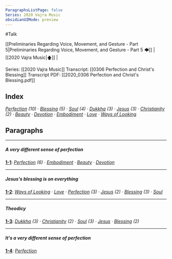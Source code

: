 ```yaml
---
ParagraphsListPage: false
Series: 2020 Vajra Music
obsidianUIMode: preview
---
```

#Talk

[[Preliminaries Regarding Voice, Movement, and Gesture - Part 5|Preliminaries Regarding Voice, Movement, and Gesture - Part 5 🡄]] | [[2020 Vajra Music|🡅]] | 

Series: [[2020 Vajra Music]]
Transcript: [[0306 Perfection and Christ's Blessing]]
Transcript PDF: [[2020_0306 Perfection and Christ's Blessing.pdf]]

## Index
<span class="counts">_<a data-href="Perfection" href="Perfection" class="internal-link" target="_blank" rel="noopener">Perfection</a> (10) · <a data-href="Blessing" href="Blessing" class="internal-link" target="_blank" rel="noopener">Blessing</a> (5) · <a data-href="Soul" href="Soul" class="internal-link" target="_blank" rel="noopener">Soul</a> (4) · <a data-href="Dukkha" href="Dukkha" class="internal-link" target="_blank" rel="noopener">Dukkha</a> (3) · <a data-href="Jesus" href="Jesus" class="internal-link" target="_blank" rel="noopener">Jesus</a> (3) · <a data-href="Christianity" href="Christianity" class="internal-link" target="_blank" rel="noopener">Christianity</a> (2) · <a data-href="Beauty" href="Beauty" class="internal-link" target="_blank" rel="noopener">Beauty</a> · <a data-href="Devotion" href="Devotion" class="internal-link" target="_blank" rel="noopener">Devotion</a> · <a data-href="Embodiment" href="Embodiment" class="internal-link" target="_blank" rel="noopener">Embodiment</a> · <a data-href="Love" href="Love" class="internal-link" target="_blank" rel="noopener">Love</a> · <a data-href="Ways of Looking" href="Ways+of+Looking" class="internal-link" target="_blank" rel="noopener">Ways of Looking</a>_</span>
<br/>

## Paragraphs
---
##### A very different sense of perfection
<span class="counts">**<a aria-label-position="top" aria-label="0306 Perfection and Christ's Blessing" data-href="0306 Perfection and Christ's Blessing#^1-1" href="0306+Perfection+and+Christ%27s+Blessing#^1-1" class="internal-link" target="_blank" rel="noopener">1-1</a>**: _<a data-href="Perfection" href="Perfection" class="internal-link" target="_blank" rel="noopener">Perfection</a> (6) · <a data-href="Embodiment" href="Embodiment" class="internal-link" target="_blank" rel="noopener">Embodiment</a> · <a data-href="Beauty" href="Beauty" class="internal-link" target="_blank" rel="noopener">Beauty</a> · <a data-href="Devotion" href="Devotion" class="internal-link" target="_blank" rel="noopener">Devotion</a>_</span>

---
##### Jesus's blessing is on everything
<span class="counts">**<a aria-label-position="top" aria-label="0306 Perfection and Christ's Blessing" data-href="0306 Perfection and Christ's Blessing#^1-2" href="0306+Perfection+and+Christ%27s+Blessing#^1-2" class="internal-link" target="_blank" rel="noopener">1-2</a>**: _<a data-href="Ways of Looking" href="Ways+of+Looking" class="internal-link" target="_blank" rel="noopener">Ways of Looking</a> · <a data-href="Love" href="Love" class="internal-link" target="_blank" rel="noopener">Love</a> · <a data-href="Perfection" href="Perfection" class="internal-link" target="_blank" rel="noopener">Perfection</a> (3) · <a data-href="Jesus" href="Jesus" class="internal-link" target="_blank" rel="noopener">Jesus</a> (2) · <a data-href="Blessing" href="Blessing" class="internal-link" target="_blank" rel="noopener">Blessing</a> (3) · <a data-href="Soul" href="Soul" class="internal-link" target="_blank" rel="noopener">Soul</a>_</span>

---
##### Theodicy
<span class="counts">**<a aria-label-position="top" aria-label="0306 Perfection and Christ's Blessing" data-href="0306 Perfection and Christ's Blessing#^1-3" href="0306+Perfection+and+Christ%27s+Blessing#^1-3" class="internal-link" target="_blank" rel="noopener">1-3</a>**: _<a data-href="Dukkha" href="Dukkha" class="internal-link" target="_blank" rel="noopener">Dukkha</a> (3) · <a data-href="Christianity" href="Christianity" class="internal-link" target="_blank" rel="noopener">Christianity</a> (2) · <a data-href="Soul" href="Soul" class="internal-link" target="_blank" rel="noopener">Soul</a> (3) · <a data-href="Jesus" href="Jesus" class="internal-link" target="_blank" rel="noopener">Jesus</a> · <a data-href="Blessing" href="Blessing" class="internal-link" target="_blank" rel="noopener">Blessing</a> (2)_</span>

---
##### It's a very different sense of perfection
<span class="counts">**<a aria-label-position="top" aria-label="0306 Perfection and Christ's Blessing" data-href="0306 Perfection and Christ's Blessing#^1-4" href="0306+Perfection+and+Christ%27s+Blessing#^1-4" class="internal-link" target="_blank" rel="noopener">1-4</a>**: _<a data-href="Perfection" href="Perfection" class="internal-link" target="_blank" rel="noopener">Perfection</a>_</span>
